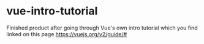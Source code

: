 # vue-intro-tutorial
Finished product after going through Vue's own intro tutorial which you find linked on this page https://vuejs.org/v2/guide/#
